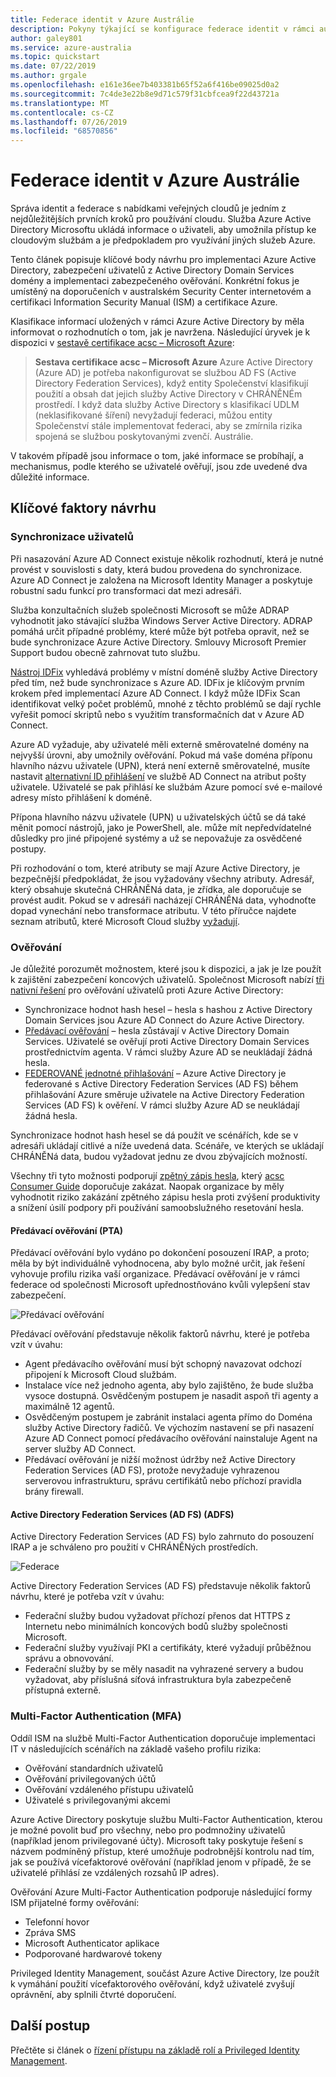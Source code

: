 ```yaml
---
title: Federace identit v Azure Austrálie
description: Pokyny týkající se konfigurace federace identit v rámci australských oblastí pro splnění konkrétních požadavků na zásady australské vlády, předpisy a právní předpisy.
author: galey801
ms.service: azure-australia
ms.topic: quickstart
ms.date: 07/22/2019
ms.author: grgale
ms.openlocfilehash: e161e36ee7b403381b65f52a6f416be09025d0a2
ms.sourcegitcommit: 7c4de3e22b8e9d71c579f31cbfcea9f22d43721a
ms.translationtype: MT
ms.contentlocale: cs-CZ
ms.lasthandoff: 07/26/2019
ms.locfileid: "68570856"
---
```

# <a name="identity-federation-in-azure-australia"></a>Federace identit v Azure Austrálie

Správa identit a federace s nabídkami veřejných cloudů je jedním z nejdůležitějších prvních kroků pro používání cloudu. Služba Azure Active Directory Microsoftu ukládá informace o uživateli, aby umožnila přístup ke cloudovým službám a je předpokladem pro využívání jiných služeb Azure.

Tento článek popisuje klíčové body návrhu pro implementaci Azure Active Directory, zabezpečení uživatelů z Active Directory Domain Services domény a implementaci zabezpečeného ověřování. Konkrétní fokus je umístěný na doporučeních v australském Security Center internetovém a certifikaci Information Security Manual (ISM) a certifikace Azure.

Klasifikace informací uložených v rámci Azure Active Directory by měla informovat o rozhodnutích o tom, jak je navržena. Následující úryvek je k dispozici v [sestavě certifikace acsc – Microsoft Azure](https://aka.ms/au-irap):

>**Sestava certifikace acsc – Microsoft Azure** Azure Active Directory (Azure AD) je potřeba nakonfigurovat se službou AD FS (Active Directory Federation Services), když entity Společenství klasifikují použití a obsah dat jejich služby Active Directory v CHRÁNĚNÉm prostředí. I když data služby Active Directory s klasifikací UDLM (neklasifikované šíření) nevyžadují federaci, můžou entity Společenství stále implementovat federaci, aby se zmírnila rizika spojená se službou poskytovanými zvenčí. Austrálie.

V takovém případě jsou informace o tom, jaké informace se probíhají, a mechanismus, podle kterého se uživatelé ověřují, jsou zde uvedené dva důležité informace.

## <a name="key-design-considerations"></a>Klíčové faktory návrhu

### <a name="user-synchronisation"></a>Synchronizace uživatelů

Při nasazování Azure AD Connect existuje několik rozhodnutí, která je nutné provést v souvislosti s daty, která budou provedena do synchronizace. Azure AD Connect je založena na Microsoft Identity Manager a poskytuje robustní sadu funkcí pro transformaci [](https://docs.microsoft.com/azure/active-directory/hybrid/how-to-connect-sync-best-practices-changing-default-configuration) dat mezi adresáři.

Služba konzultačních služeb společnosti Microsoft se může ADRAP vyhodnotit jako stávající služba Windows Server Active Directory. ADRAP pomáhá určit případné problémy, které může být potřeba opravit, než se bude synchronizace Azure Active Directory. Smlouvy Microsoft Premier Support budou obecně zahrnovat tuto službu.

[Nástroj IDFix](https://docs.microsoft.com/office365/enterprise/install-and-run-idfix) vyhledává problémy v místní doméně služby Active Directory před tím, než bude synchronizace s Azure AD. IDFix je klíčovým prvním krokem před implementací Azure AD Connect. I když může IDFix Scan identifikovat velký počet problémů, mnohé z těchto problémů se dají rychle vyřešit pomocí skriptů nebo s využitím transformačních dat v Azure AD Connect.

Azure AD vyžaduje, aby uživatelé měli externě směrovatelné domény na nejvyšší úrovni, aby umožnily ověřování. Pokud má vaše doména příponu hlavního názvu uživatele (UPN), která není externě směrovatelné, musíte nastavit [alternativní ID přihlášení](https://docs.microsoft.com/azure/active-directory/hybrid/plan-connect-userprincipalname) ve službě AD Connect na atribut pošty uživatele. Uživatelé se pak přihlásí ke službám Azure pomocí své e-mailové adresy místo přihlášení k doméně.

Přípona hlavního názvu uživatele (UPN) u uživatelských účtů se dá také měnit pomocí nástrojů, jako je PowerShell, ale. může mít nepředvídatelné důsledky pro jiné připojené systémy a už se nepovažuje za osvědčené postupy.

Při rozhodování o tom, které atributy se mají Azure Active Directory, je bezpečnější předpokládat, že jsou vyžadovány všechny atributy. Adresář, který obsahuje skutečná CHRÁNĚNá data, je zřídka, ale doporučuje se provést audit. Pokud se v adresáři nacházejí CHRÁNĚNá data, vyhodnoťte dopad vynechání nebo transformace atributu. V této příručce najdete seznam atributů, které Microsoft Cloud služby [vyžadují](https://docs.microsoft.com/azure/active-directory/hybrid/reference-connect-sync-attributes-synchronized).

### <a name="authentication"></a>Ověřování

Je důležité porozumět možnostem, které jsou k dispozici, a jak je lze použít k zajištění zabezpečení koncových uživatelů.
Společnost Microsoft nabízí [tři nativní řešení](https://docs.microsoft.com/azure/active-directory/hybrid/plan-connect-user-signin) pro ověřování uživatelů proti Azure Active Directory:

* Synchronizace hodnot hash hesel – hesla s hashou z Active Directory Domain Services jsou Azure AD Connect do Azure Active Directory.
* [Předávací ověřování](https://docs.microsoft.com/azure/active-directory/hybrid/how-to-connect-pta) – hesla zůstávají v Active Directory Domain Services. Uživatelé se ověřují proti Active Directory Domain Services prostřednictvím agenta. V rámci služby Azure AD se neukládají žádná hesla.
* [FEDEROVANÉ jednotné přihlašování](https://docs.microsoft.com/azure/active-directory/hybrid/how-to-connect-fed-whatis) – Azure Active Directory je federované s Active Directory Federation Services (AD FS) během přihlašování Azure směruje uživatele na Active Directory Federation Services (AD FS) k ověření. V rámci služby Azure AD se neukládají žádná hesla.

Synchronizace hodnot hash hesel se dá použít ve scénářích, kde se v adresáři ukládají citlivé a níže uvedená data. Scénáře, ve kterých se ukládají CHRÁNĚNá data, budou vyžadovat jednu ze dvou zbývajících možností.

Všechny tři tyto možnosti podporují [zpětný zápis hesla](https://docs.microsoft.com/azure/active-directory/authentication/concept-sspr-writeback), který [acsc Consumer Guide](https://aka.ms/au-irap) doporučuje zakázat. Naopak organizace by měly vyhodnotit riziko zakázání zpětného zápisu hesla proti zvýšení produktivity a snížení úsilí podpory při používání samoobslužného resetování hesla.

#### <a name="pass-through-authentication-pta"></a>Předávací ověřování (PTA)

Předávací ověřování bylo vydáno po dokončení posouzení IRAP, a proto; měla by být individuálně vyhodnocena, aby bylo možné určit, jak řešení vyhovuje profilu rizika vaší organizace. Předávací ověřování je v rámci federace od společnosti Microsoft upřednostňováno kvůli vylepšení stav zabezpečení.

![Předávací ověřování](media/pta1.png)

Předávací ověřování představuje několik faktorů návrhu, které je potřeba vzít v úvahu:

* Agent předávacího ověřování musí být schopný navazovat odchozí připojení k Microsoft Cloud službám.
* Instalace více než jednoho agenta, aby bylo zajištěno, že bude služba vysoce dostupná. Osvědčeným postupem je nasadit aspoň tři agenty a maximálně 12 agentů.
* Osvědčeným postupem je zabránit instalaci agenta přímo do Doména služby Active Directory řadičů. Ve výchozím nastavení se při nasazení Azure AD Connect pomocí předávacího ověřování nainstaluje Agent na server služby AD Connect.
* Předávací ověřování je nižší možnost údržby než Active Directory Federation Services (AD FS), protože nevyžaduje vyhrazenou serverovou infrastrukturu, správu certifikátů nebo příchozí pravidla brány firewall.

#### <a name="active-directory-federation-services-adfs"></a>Active Directory Federation Services (AD FS) (ADFS)

Active Directory Federation Services (AD FS) bylo zahrnuto do posouzení IRAP a je schváleno pro použití v CHRÁNĚNých prostředích.

![Federace](media/federated-identity.png)

Active Directory Federation Services (AD FS) představuje několik faktorů návrhu, které je potřeba vzít v úvahu:

* Federační služby budou vyžadovat příchozí přenos dat HTTPS z Internetu nebo minimálních koncových bodů služby společnosti Microsoft.
* Federační služby využívají PKI a certifikáty, které vyžadují průběžnou správu a obnovování.
* Federační služby by se měly nasadit na vyhrazené servery a budou vyžadovat, aby příslušná síťová infrastruktura byla zabezpečeně přístupná externě.

### <a name="multi-factor-authentication-mfa"></a>Multi-Factor Authentication (MFA)

Oddíl ISM na službě Multi-Factor Authentication doporučuje implementaci IT v následujících scénářích na základě vašeho profilu rizika:

* Ověřování standardních uživatelů
* Ověřování privilegovaných účtů
* Ověřování vzdáleného přístupu uživatelů
* Uživatelé s privilegovanými akcemi

Azure Active Directory poskytuje službu Multi-Factor Authentication, kterou je možné povolit buď pro všechny, nebo pro podmnožiny uživatelů (například jenom privilegované účty). Microsoft taky poskytuje řešení s názvem podmíněný přístup, které umožňuje podrobnější kontrolu nad tím, jak se používá vícefaktorové ověřování (například jenom v případě, že se uživatelé přihlásí ze vzdálených rozsahů IP adres).

Ověřování Azure Multi-Factor Authentication podporuje následující formy ISM přijatelné formy ověřování:

* Telefonní hovor
* Zpráva SMS
* Microsoft Authenticator aplikace
* Podporované hardwarové tokeny

Privileged Identity Management, součást Azure Active Directory, lze použít k vymáhání použití vícefaktorového ověřování, když uživatelé zvyšují oprávnění, aby splnili čtvrté doporučení.

## <a name="next-steps"></a>Další postup

Přečtěte si článek o [řízení přístupu na základě rolí a Privileged Identity Management](role-privileged.md).
